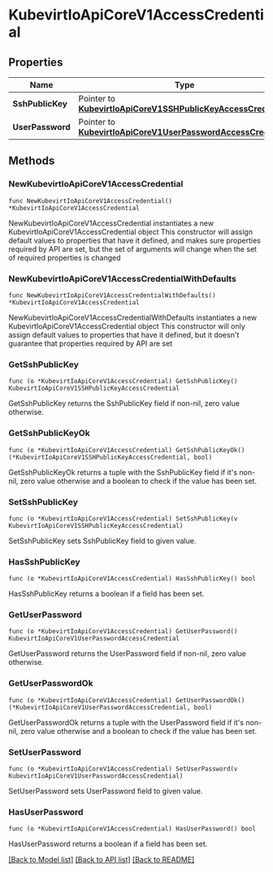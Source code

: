 # KubevirtIoApiCoreV1AccessCredential

## Properties

Name | Type | Description | Notes
------------ | ------------- | ------------- | -------------
**SshPublicKey** | Pointer to [**KubevirtIoApiCoreV1SSHPublicKeyAccessCredential**](KubevirtIoApiCoreV1SSHPublicKeyAccessCredential.md) |  | [optional] 
**UserPassword** | Pointer to [**KubevirtIoApiCoreV1UserPasswordAccessCredential**](KubevirtIoApiCoreV1UserPasswordAccessCredential.md) |  | [optional] 

## Methods

### NewKubevirtIoApiCoreV1AccessCredential

`func NewKubevirtIoApiCoreV1AccessCredential() *KubevirtIoApiCoreV1AccessCredential`

NewKubevirtIoApiCoreV1AccessCredential instantiates a new KubevirtIoApiCoreV1AccessCredential object
This constructor will assign default values to properties that have it defined,
and makes sure properties required by API are set, but the set of arguments
will change when the set of required properties is changed

### NewKubevirtIoApiCoreV1AccessCredentialWithDefaults

`func NewKubevirtIoApiCoreV1AccessCredentialWithDefaults() *KubevirtIoApiCoreV1AccessCredential`

NewKubevirtIoApiCoreV1AccessCredentialWithDefaults instantiates a new KubevirtIoApiCoreV1AccessCredential object
This constructor will only assign default values to properties that have it defined,
but it doesn't guarantee that properties required by API are set

### GetSshPublicKey

`func (o *KubevirtIoApiCoreV1AccessCredential) GetSshPublicKey() KubevirtIoApiCoreV1SSHPublicKeyAccessCredential`

GetSshPublicKey returns the SshPublicKey field if non-nil, zero value otherwise.

### GetSshPublicKeyOk

`func (o *KubevirtIoApiCoreV1AccessCredential) GetSshPublicKeyOk() (*KubevirtIoApiCoreV1SSHPublicKeyAccessCredential, bool)`

GetSshPublicKeyOk returns a tuple with the SshPublicKey field if it's non-nil, zero value otherwise
and a boolean to check if the value has been set.

### SetSshPublicKey

`func (o *KubevirtIoApiCoreV1AccessCredential) SetSshPublicKey(v KubevirtIoApiCoreV1SSHPublicKeyAccessCredential)`

SetSshPublicKey sets SshPublicKey field to given value.

### HasSshPublicKey

`func (o *KubevirtIoApiCoreV1AccessCredential) HasSshPublicKey() bool`

HasSshPublicKey returns a boolean if a field has been set.

### GetUserPassword

`func (o *KubevirtIoApiCoreV1AccessCredential) GetUserPassword() KubevirtIoApiCoreV1UserPasswordAccessCredential`

GetUserPassword returns the UserPassword field if non-nil, zero value otherwise.

### GetUserPasswordOk

`func (o *KubevirtIoApiCoreV1AccessCredential) GetUserPasswordOk() (*KubevirtIoApiCoreV1UserPasswordAccessCredential, bool)`

GetUserPasswordOk returns a tuple with the UserPassword field if it's non-nil, zero value otherwise
and a boolean to check if the value has been set.

### SetUserPassword

`func (o *KubevirtIoApiCoreV1AccessCredential) SetUserPassword(v KubevirtIoApiCoreV1UserPasswordAccessCredential)`

SetUserPassword sets UserPassword field to given value.

### HasUserPassword

`func (o *KubevirtIoApiCoreV1AccessCredential) HasUserPassword() bool`

HasUserPassword returns a boolean if a field has been set.


[[Back to Model list]](../README.md#documentation-for-models) [[Back to API list]](../README.md#documentation-for-api-endpoints) [[Back to README]](../README.md)


